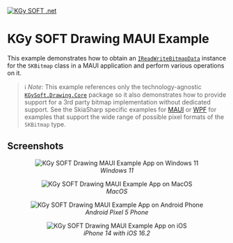 ﻿[![KGy SOFT .net](https://user-images.githubusercontent.com/27336165/124292367-c93f3d00-db55-11eb-8003-6d943ee7d7fa.png)](https://kgysoft.net)

# KGy SOFT Drawing MAUI Example

This example demonstrates how to obtain an [`IReadWriteBitmapData`](https://docs.kgysoft.net/drawing/html/T_KGySoft_Drawing_Imaging_IReadWriteBitmapData.htm) instance for the `SKBitmap` class in a MAUI application and perform various operations on it.

> ℹ️ _Note:_ This example references only the technology-agnostic [`KGySoft.Drawing.Core`](https://www.nuget.org/packages/KGySoft.Drawing.Core) package so it also demonstrates how to provide support for a 3rd party bitmap implementation without dedicated support. See the SkiaSharp specific examples for [MAUI](../SkiaSharp_(Maui)) or [WPF](../SkiaSharp_(Maui)) for examples that support the wide range of possible pixel formats of the `SKBitmap` type.

## Screenshots

<p align="center">
  <img alt="KGy SOFT Drawing MAUI Example App on Windows 11" src="https://user-images.githubusercontent.com/27336165/236937972-115db525-c5d7-4e6a-b4d1-6eab465f2bcc.png"/>
  <br/><em>Windows 11</em>
</p>

<p align="center">
  <img alt="KGy SOFT Drawing MAUI Example App on MacOS" src="https://user-images.githubusercontent.com/27336165/236938468-f9bd1e52-8e24-4922-93c6-ec9c4fddedfb.png"/>
  <br/><em>MacOS</em>
</p>

<p align="center">
  <img alt="KGy SOFT Drawing MAUI Example App on Android Phone" src="https://user-images.githubusercontent.com/27336165/236938647-1ed3110b-aebe-4be8-80b3-9f8b83a996e2.png"/>
  <br/><em>Android Pixel 5 Phone</em>
</p>

<p align="center">
  <img alt="KGy SOFT Drawing MAUI Example App on iOS" src="https://user-images.githubusercontent.com/27336165/236938980-19bbccc9-64ab-4606-ab4d-a3d9824b7c30.png"/>
  <br/><em>iPhone 14 with iOS 16.2</em>
</p>
